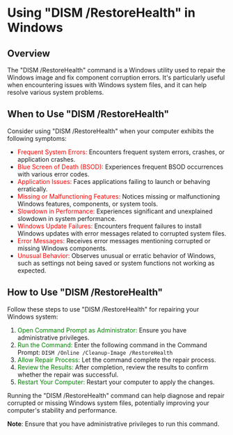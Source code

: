# Using "DISM /RestoreHealth" in Windows

## Overview

The "DISM /RestoreHealth" command is a Windows utility used to repair the Windows image and fix component corruption errors. It's particularly useful when encountering issues with Windows system files, and it can help resolve various system problems.

## When to Use "DISM /RestoreHealth"

Consider using "DISM /RestoreHealth" when your computer exhibits the following symptoms:

- <span style="color: red">Frequent System Errors:</span> Encounters frequent system errors, crashes, or application crashes.
- <span style="color: red">Blue Screen of Death (BSOD):</span> Experiences frequent BSOD occurrences with various error codes.
- <span style="color: red">Application Issues:</span> Faces applications failing to launch or behaving erratically.
- <span style="color: red">Missing or Malfunctioning Features:</span> Notices missing or malfunctioning Windows features, components, or system tools.
- <span style="color: red">Slowdown in Performance:</span> Experiences significant and unexplained slowdown in system performance.
- <span style="color: red">Windows Update Failures:</span> Encounters frequent failures to install Windows updates with error messages related to corrupted system files.
- <span style="color: red">Error Messages:</span> Receives error messages mentioning corrupted or missing Windows components.
- <span style="color: red">Unusual Behavior:</span> Observes unusual or erratic behavior of Windows, such as settings not being saved or system functions not working as expected.

## How to Use "DISM /RestoreHealth"

Follow these steps to use "DISM /RestoreHealth" for repairing your Windows system:

1. <span style="color: green">Open Command Prompt as Administrator:</span> Ensure you have administrative privileges.
2. <span style="color: green">Run the Command:</span> Enter the following command in the Command Prompt:
``
DISM /Online /Cleanup-Image /RestoreHealth
``
3. <span style="color: green">Allow Repair Process:</span> Let the command complete the repair process.
4. <span style="color: green">Review the Results:</span> After completion, review the results to confirm whether the repair was successful.
5. <span style="color: green">Restart Your Computer:</span> Restart your computer to apply the changes.

Running the "DISM /RestoreHealth" command can help diagnose and repair corrupted or missing Windows system files, potentially improving your computer's stability and performance.

**Note**: Ensure that you have administrative privileges to run this command.



